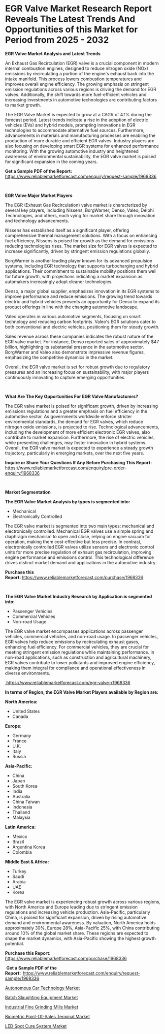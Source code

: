 <p><h1>EGR Valve Market Research Report Reveals The Latest Trends And Opportunities of this Market for Period from 2025 - 2032</h1></p><p><strong>EGR Valve Market Analysis and Latest Trends</strong></p>
<p><p>An Exhaust Gas Recirculation (EGR) valve is a crucial component in modern internal combustion engines, designed to reduce nitrogen oxide (NOx) emissions by recirculating a portion of the engine's exhaust back into the intake manifold. This process lowers combustion temperatures and improves overall engine efficiency. The growing emphasis on stringent emission regulations across various regions is driving the demand for EGR valves. Additionally, the shift towards more fuel-efficient vehicles and increasing investments in automotive technologies are contributing factors to market growth.</p><p>The EGR Valve Market is expected to grow at a CAGR of 4.1% during the forecast period. Latest trends indicate a rise in the adoption of electric vehicles (EVs) and hybrid models, prompting innovations in EGR technologies to accommodate alternative fuel sources. Furthermore, advancements in materials and manufacturing processes are enabling the production of more durable and efficient EGR valves. Industry players are also focusing on developing smart EGR systems for enhanced performance monitoring. With the growing automotive industry and heightened awareness of environmental sustainability, the EGR valve market is poised for significant expansion in the coming years.</p></p>
<p><strong>Get a Sample PDF of the Report:&nbsp;</strong> <a href="https://www.reliablemarketforecast.com/enquiry/request-sample/1968336?utm_campaign=2749&utm_medium=2&utm_source=Github&utm_content=ia&utm_term=30032025&utm_id=egr-valve">https://www.reliablemarketforecast.com/enquiry/request-sample/1968336</a></p>
<p>&nbsp;</p>
<p><strong>EGR Valve Major Market Players</strong></p>
<p><p>The EGR (Exhaust Gas Recirculation) valve market is characterized by several key players, including Nissens, BorgWarner, Denso, Valeo, Delphi Technologies, and others, each vying for market share through innovation and technology advancements.</p><p>Nissens has established itself as a significant player, offering comprehensive thermal management solutions. With a focus on enhancing fuel efficiency, Nissens is poised for growth as the demand for emissions-reducing technologies rises. The market size for EGR valves is expected to increase significantly, driven by stringent emission regulations globally.</p><p>BorgWarner is another leading player known for its advanced propulsion systems, including EGR technology that supports turbocharging and hybrid applications. Their commitment to sustainable mobility positions them well for future growth, with projections indicating a market expansion as automakers increasingly adopt cleaner technologies.</p><p>Denso, a major global supplier, emphasizes innovation in its EGR systems to improve performance and reduce emissions. The growing trend towards electric and hybrid vehicles presents an opportunity for Denso to expand its product offerings in line with the changing automotive landscape.</p><p>Valeo operates in various automotive segments, focusing on smart technology and reducing carbon footprints. Valeo's EGR solutions cater to both conventional and electric vehicles, positioning them for steady growth.</p><p>Sales revenue across these companies indicates the robust nature of the EGR valve market. For instance, Denso reported sales of approximately $47 billion, highlighting its substantial presence in the automotive sector. BorgWarner and Valeo also demonstrate impressive revenue figures, emphasizing the competitive dynamics in the market.</p><p>Overall, the EGR valve market is set for robust growth due to regulatory pressures and an increasing focus on sustainability, with major players continuously innovating to capture emerging opportunities.</p></p>
<p>&nbsp;</p>
<p><strong>What Are The Key Opportunities For EGR Valve Manufacturers?</strong></p>
<p><p>The EGR valve market is poised for significant growth, driven by increasing emissions regulations and a greater emphasis on fuel efficiency in the automotive sector. As governments worldwide enforce stricter environmental standards, the demand for EGR valves, which reduce nitrogen oxide emissions, is projected to rise. Technological advancements, including the development of more efficient electronic EGR valves, also contribute to market expansion. Furthermore, the rise of electric vehicles, while presenting challenges, may foster innovation in hybrid systems. Overall, the EGR valve market is expected to experience a steady growth trajectory, particularly in emerging markets, over the next five years.</p></p>
<p><strong>Inquire or Share Your Questions If Any Before Purchasing This Report:</strong> <a href="https://www.reliablemarketforecast.com/enquiry/pre-order-enquiry/1968336?utm_campaign=2749&utm_medium=2&utm_source=Github&utm_content=ia&utm_term=30032025&utm_id=egr-valve">https://www.reliablemarketforecast.com/enquiry/pre-order-enquiry/1968336</a></p>
<p>&nbsp;</p>
<p><strong>Market Segmentation</strong></p>
<p><strong>The EGR Valve Market Analysis by types is segmented into:</strong></p>
<p><ul><li>Mechanical</li><li>Electronically Controlled</li></ul></p>
<p><p>The EGR valve market is segmented into two main types: mechanical and electronically controlled. Mechanical EGR valves use a simple spring and diaphragm mechanism to open and close, relying on engine vacuum for operation, making them cost-effective but less precise. In contrast, electronically controlled EGR valves utilize sensors and electronic control units for more precise regulation of exhaust gas recirculation, improving engine performance and emissions control. This technological difference drives distinct market demand and applications in the automotive industry.</p></p>
<p><strong>Purchase this Report:&nbsp;</strong><a href="https://www.reliablemarketforecast.com/purchase/1968336?utm_campaign=2749&utm_medium=2&utm_source=Github&utm_content=ia&utm_term=30032025&utm_id=egr-valve">https://www.reliablemarketforecast.com/purchase/1968336</a></p>
<p>&nbsp;</p>
<p><strong>The EGR Valve Market Industry Research by Application is segmented into:</strong></p>
<p><ul><li>Passenger Vehicles</li><li>Commercial Vehicles</li><li>Non-road Usage</li></ul></p>
<p><p>The EGR valve market encompasses applications across passenger vehicles, commercial vehicles, and non-road usage. In passenger vehicles, EGR valves help reduce emissions by recirculating exhaust gases, enhancing fuel efficiency. For commercial vehicles, they are crucial for meeting stringent emission regulations while maintaining performance. In non-road applications, such as construction and agricultural machinery, EGR valves contribute to lower pollutants and improved engine efficiency, making them integral for compliance and operational effectiveness in diverse environments.</p></p>
<p><a href="https://www.reliablemarketforecast.com/egr-valve-r1968336?utm_campaign=2749&utm_medium=2&utm_source=Github&utm_content=ia&utm_term=30032025&utm_id=egr-valve">&nbsp;https://www.reliablemarketforecast.com/egr-valve-r1968336</a></p>
<p><strong>In terms of Region, the EGR Valve Market Players available by Region are:</strong></p>
<p>
    <p> <strong> North America: </strong>
        <ul>
            <li>United States</li>
            <li>Canada</li>
        </ul>
        </p> 
    <p> <strong> Europe: </strong>
        <ul>
            <li>Germany</li>
            <li>France</li>
            <li>U.K.</li>
            <li>Italy</li>
            <li>Russia</li>
        </ul>
        </p> 
    <p> <strong> Asia-Pacific: </strong>
        <ul>
            <li>China</li>
            <li>Japan</li>
            <li>South Korea</li>
            <li>India</li>
            <li>Australia</li>
            <li>China Taiwan</li>
            <li>Indonesia</li>
            <li>Thailand</li>
            <li>Malaysia</li>
        </ul>
        </p> 
    <p> <strong> Latin America: </strong>
        <ul>
            <li>Mexico</li>
            <li>Brazil</li>
            <li>Argentina Korea</li>
            <li>Colombia</li>
        </ul>
        </p> 
    <p> <strong> Middle East & Africa: </strong>
        <ul>
            <li>Turkey</li>
            <li>Saudi</li>
            <li>Arabia</li>
            <li>UAE</li>
            <li>Korea</li>
        </ul>
    </p>
    </p>
<p><p>The EGR valve market is experiencing robust growth across various regions, with North America and Europe leading due to stringent emission regulations and increasing vehicle production. Asia-Pacific, particularly China, is poised for significant expansion, driven by rising automotive demand and environmental awareness. By valuation, North America holds approximately 30%, Europe 28%, Asia-Pacific 25%, with China contributing around 10% of the global market share. These regions are expected to shape the market dynamics, with Asia-Pacific showing the highest growth potential.</p></p>
<p><strong>Purchase this Report: </strong><a href="https://www.reliablemarketforecast.com/purchase/1968336?utm_campaign=2749&utm_medium=2&utm_source=Github&utm_content=ia&utm_term=30032025&utm_id=egr-valve">https://www.reliablemarketforecast.com/purchase/1968336</a></p>
<p>&nbsp;<strong>Get a Sample PDF of the Report:&nbsp;&nbsp;</strong><a href="https://www.reliablemarketforecast.com/enquiry/request-sample/1968336?utm_campaign=2749&utm_medium=2&utm_source=Github&utm_content=ia&utm_term=30032025&utm_id=egr-valve">https://www.reliablemarketforecast.com/enquiry/request-sample/1968336</a></p>
<p><strong></strong></p>
<p><p><a href="https://github.com/leyesamilej/Market-Research-Report-List-1/blob/main/autonomous-car-technology-market.md?utm_campaign=2749&utm_medium=2&utm_source=Github&utm_content=ia&utm_term=30032025&utm_id=egr-valve">Autonomous Car Technology Market</a></p><p><a href="https://www.linkedin.com/pulse/batch-slaughting-equipment-market-research-report-forecast-avcye?utm_campaign=2749&utm_medium=2&utm_source=Github&utm_content=ia&utm_term=30032025&utm_id=egr-valve">Batch Slaughting Equipment Market</a></p><p><a href="https://www.linkedin.com/pulse/study-industrial-fine-grinding-mills-market-projectinga-cagrof-k1dfe?utm_campaign=2749&utm_medium=2&utm_source=Github&utm_content=ia&utm_term=30032025&utm_id=egr-valve">Industrial Fine Grinding Mills Market</a></p><p><a href="https://www.linkedin.com/pulse/biometric-point-of-sales-terminal-market-growth-outlook-4sppe?utm_campaign=2749&utm_medium=2&utm_source=Github&utm_content=ia&utm_term=30032025&utm_id=egr-valve">Biometric Point-Of-Sales Terminal Market</a></p><p><a href="https://www.linkedin.com/pulse/led-spot-cure-system-market-size-expansion-analysis-challenges-nmmhe?utm_campaign=2749&utm_medium=2&utm_source=Github&utm_content=ia&utm_term=30032025&utm_id=egr-valve">LED Spot Cure System Market</a></p></p>